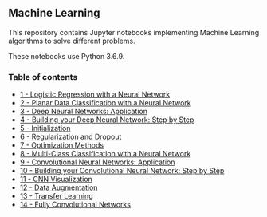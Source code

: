 ## Machine Learning

This repository contains Jupyter notebooks implementing Machine Learning algorithms to solve different problems. 

These notebooks use Python 3.6.9. 

### Table of contents

* [1 - Logistic Regression with a Neural Network](https://github.com/bmarroc/deep-learning/blob/bdb5dc360bb574f585677830b37a944bcce1fb89/1/dl_1.ipynb)
* [2 - Planar Data Classification with a Neural Network](https://github.com/bmarroc/deep-learning/blob/bdb5dc360bb574f585677830b37a944bcce1fb89/2/dl_2.ipynb)
* [3 - Deep Neural Networks: Application](https://github.com/bmarroc/deep-learning/blob/bdb5dc360bb574f585677830b37a944bcce1fb89/3/dl_3.ipynb)
* [4 - Building your Deep Neural Network: Step by Step](https://github.com/bmarroc/deep-learning/blob/bdb5dc360bb574f585677830b37a944bcce1fb89/4/dl_4.ipynb)
* [5 - Initialization](https://github.com/bmarroc/deep-learning/blob/bdb5dc360bb574f585677830b37a944bcce1fb89/5/dl_5.ipynb)
* [6 - Regularization and Dropout](https://github.com/bmarroc/deep-learning/blob/bdb5dc360bb574f585677830b37a944bcce1fb89/6/dl_6.ipynb)
* [7 - Optimization Methods](https://github.com/bmarroc/deep-learning/blob/bdb5dc360bb574f585677830b37a944bcce1fb89/7/dl_7.ipynb)
* [8 - Multi-Class Classification with a Neural Network](https://github.com/bmarroc/deep-learning/blob/bdb5dc360bb574f585677830b37a944bcce1fb89/8/dl_8.ipynb)
* [9 - Convolutional Neural Networks: Application](https://github.com/bmarroc/deep-learning/blob/bdb5dc360bb574f585677830b37a944bcce1fb89/9/dl_9.ipynb)
* [10 - Building your Convolutional Neural Network: Step by Step](https://github.com/bmarroc/deep-learning/blob/bdb5dc360bb574f585677830b37a944bcce1fb89/10/dl_10.ipynb)
* [11 - CNN Visualization](https://github.com/bmarroc/deep-learning/blob/94fd30c396c41b726c4b6803b8b3f88b5a931646/11/dl_11.ipynb)
* [12 - Data Augmentation](https://github.com/bmarroc/deep-learning/blob/bdb5dc360bb574f585677830b37a944bcce1fb89/12/dl_12.ipynb)
* [13 - Transfer Learning](https://github.com/bmarroc/deep-learning/blob/bdb5dc360bb574f585677830b37a944bcce1fb89/13/dl_13.ipynb)
* [14 - Fully Convolutional Networks](https://github.com/bmarroc/deep-learning/blob/bdb5dc360bb574f585677830b37a944bcce1fb89/14/dl_14.ipynb)













